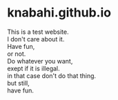 # knabahi.github.io
This is a test website.  
I don't care about it.  
Have fun,  
or not.  
Do whatever you want,  
exept if it is illegal.  
in that case don't do that thing.  
but still,  
have fun.  
